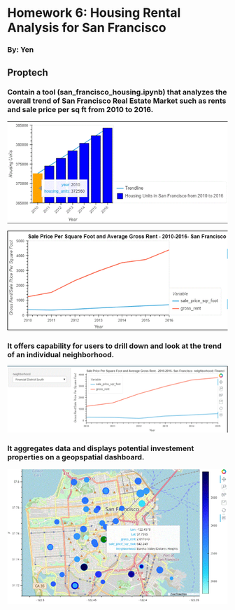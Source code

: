 # Homework 6: Housing Rental Analysis for San Francisco
### By: Yen


## Proptech
### Contain a tool (san_francisco_housing.ipynb) that analyzes the overall trend of San Francisco Real Estate Market such as rents and sale price per sq ft from 2010 to 2016. 

![housing_units](https://github.com/yenla9/python-homework/blob/main/Homework6/housing%20_units.gif)

![overall_trend](https://github.com/yenla9/python-homework/blob/main/Homework6/overall_trend.GIF)

### It offers capability for users to drill down and look at the trend of an individual neighborhood. 
![neighborhood](https://github.com/yenla9/python-homework/blob/main/Homework6/neighborhood.gif)


### It aggregates data and displays potential investement properties on a geopspatial dashboard.  
![dashboard](https://github.com/yenla9/python-homework/blob/main/Homework6/dashboard.gif)
